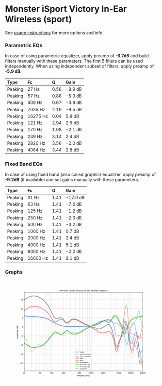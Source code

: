 # Monster iSport Victory In-Ear Wireless (sport)
See [usage instructions](https://github.com/jaakkopasanen/AutoEq#usage) for more options and info.

### Parametric EQs
In case of using parametric equalizer, apply preamp of **-6.7dB** and build filters manually
with these parameters. The first 5 filters can be used independently.
When using independent subset of filters, apply preamp of **-5.9 dB**.

| Type    | Fc       |    Q | Gain    |
|:--------|:---------|:-----|:--------|
| Peaking | 27 Hz    | 0.58 | -8.9 dB |
| Peaking | 57 Hz    | 0.88 | -5.3 dB |
| Peaking | 409 Hz   | 0.67 | -3.8 dB |
| Peaking | 7035 Hz  | 2.19 | -9.5 dB |
| Peaking | 16275 Hz | 0.04 | 5.8 dB  |
| Peaking | 121 Hz   | 2.94 | 2.5 dB  |
| Peaking | 170 Hz   | 1.08 | -2.1 dB |
| Peaking | 239 Hz   | 3.14 | 2.4 dB  |
| Peaking | 2820 Hz  | 3.56 | -2.0 dB |
| Peaking | 4064 Hz  | 3.44 | 2.8 dB  |

### Fixed Band EQs
In case of using fixed band (also called graphic) equalizer, apply preamp of **-9.2dB**
(if available) and set gains manually with these parameters.

| Type    | Fc       |    Q | Gain     |
|:--------|:---------|:-----|:---------|
| Peaking | 31 Hz    | 1.41 | -12.0 dB |
| Peaking | 63 Hz    | 1.41 | -7.6 dB  |
| Peaking | 125 Hz   | 1.41 | -1.2 dB  |
| Peaking | 250 Hz   | 1.41 | -2.3 dB  |
| Peaking | 500 Hz   | 1.41 | -3.2 dB  |
| Peaking | 1000 Hz  | 1.41 | 0.7 dB   |
| Peaking | 2000 Hz  | 1.41 | 2.4 dB   |
| Peaking | 4000 Hz  | 1.41 | 5.1 dB   |
| Peaking | 8000 Hz  | 1.41 | -2.2 dB  |
| Peaking | 16000 Hz | 1.41 | 9.1 dB   |

### Graphs
![](./Monster%20iSport%20Victory%20In-Ear%20Wireless%20(sport).png)